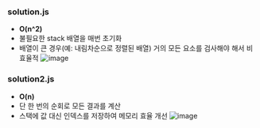 ### solution.js
- <b>O(n^2)</b>
- 불필요한 stack 배열을 매번 초기화
- 배열이 큰 경우(예: 내림차순으로 정렬된 배열) 거의 모든 요소를 검사해야 해서 비효율적
![image](https://github.com/user-attachments/assets/4afeca98-2f13-487e-a751-768735863907)

### solution2.js
- <b>O(n)</b>
- 단 한 번의 순회로 모든 결과를 계산
- 스택에 값 대신 인덱스를 저장하여 메모리 효율 개선
![image](https://github.com/user-attachments/assets/65b4ad85-9fd6-4ef1-b873-11c7a18c9b85)